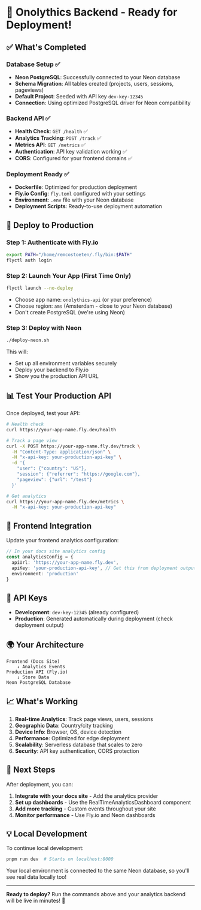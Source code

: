 # 🎉 Onolythics Backend - Ready for Deployment!

## ✅ What's Completed

### Database Setup ✅
- **Neon PostgreSQL**: Successfully connected to your Neon database
- **Schema Migration**: All tables created (projects, users, sessions, pageviews)
- **Default Project**: Seeded with API key `dev-key-12345`
- **Connection**: Using optimized PostgreSQL driver for Neon compatibility

### Backend API ✅
- **Health Check**: `GET /health` ✅
- **Analytics Tracking**: `POST /track` ✅ 
- **Metrics API**: `GET /metrics` ✅
- **Authentication**: API key validation working ✅
- **CORS**: Configured for your frontend domains ✅

### Deployment Ready ✅
- **Dockerfile**: Optimized for production deployment
- **Fly.io Config**: `fly.toml` configured with your settings
- **Environment**: `.env` file with your Neon database
- **Deployment Scripts**: Ready-to-use deployment automation

## 🚀 Deploy to Production

### Step 1: Authenticate with Fly.io
```bash
export PATH="/home/remcostoeten/.fly/bin:$PATH"
flyctl auth login
```

### Step 2: Launch Your App (First Time Only)
```bash
flyctl launch --no-deploy
```
- Choose app name: `onolythics-api` (or your preference)
- Choose region: `ams` (Amsterdam - close to your Neon database)
- Don't create PostgreSQL (we're using Neon)

### Step 3: Deploy with Neon
```bash
./deploy-neon.sh
```

This will:
- Set up all environment variables securely
- Deploy your backend to Fly.io
- Show you the production API URL

## 📊 Test Your Production API

Once deployed, test your API:

```bash
# Health check
curl https://your-app-name.fly.dev/health

# Track a page view
curl -X POST https://your-app-name.fly.dev/track \
  -H "Content-Type: application/json" \
  -H "x-api-key: your-production-api-key" \
  -d '{
    "user": {"country": "US"},
    "session": {"referrer": "https://google.com"},
    "pageview": {"url": "/test"}
  }'

# Get analytics
curl https://your-app-name.fly.dev/metrics \
  -H "x-api-key: your-production-api-key"
```

## 🔧 Frontend Integration

Update your frontend analytics configuration:

```typescript
// In your docs site analytics config
const analyticsConfig = {
  apiUrl: 'https://your-app-name.fly.dev',
  apiKey: 'your-production-api-key', // Get this from deployment output
  environment: 'production'
}
```

## 🔑 API Keys

- **Development**: `dev-key-12345` (already configured)
- **Production**: Generated automatically during deployment (check deployment output)

## 🌍 Your Architecture

```
Frontend (Docs Site)
    ↓ Analytics Events
Production API (Fly.io)
    ↓ Store Data  
Neon PostgreSQL Database
```

## 📈 What's Working

1. **Real-time Analytics**: Track page views, users, sessions
2. **Geographic Data**: Country/city tracking
3. **Device Info**: Browser, OS, device detection
4. **Performance**: Optimized for edge deployment
5. **Scalability**: Serverless database that scales to zero
6. **Security**: API key authentication, CORS protection

## 🎯 Next Steps

After deployment, you can:

1. **Integrate with your docs site** - Add the analytics provider
2. **Set up dashboards** - Use the RealTimeAnalyticsDashboard component
3. **Add more tracking** - Custom events throughout your site
4. **Monitor performance** - Use Fly.io and Neon dashboards

## 💡 Local Development

To continue local development:
```bash
pnpm run dev  # Starts on localhost:8000
```

Your local environment is connected to the same Neon database, so you'll see real data locally too!

---

**Ready to deploy?** Run the commands above and your analytics backend will be live in minutes! 🚀
